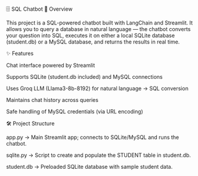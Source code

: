 🗄️ SQL Chatbot
📖 Overview

This project is a SQL-powered chatbot built with LangChain and Streamlit.
It allows you to query a database in natural language — the chatbot converts your question into SQL, executes it on either a local SQLite database (student.db) or a MySQL database, and returns the results in real time.

✨ Features

Chat interface powered by Streamlit

Supports SQLite (student.db included) and MySQL connections

Uses Groq LLM (Llama3-8b-8192) for natural language → SQL conversion

Maintains chat history across queries

Safe handling of MySQL credentials (via URL encoding)

🛠️ Project Structure

app.py → Main Streamlit app; connects to SQLite/MySQL and runs the chatbot.

sqlite.py → Script to create and populate the STUDENT table in student.db.

student.db → Preloaded SQLite database with sample student data.
